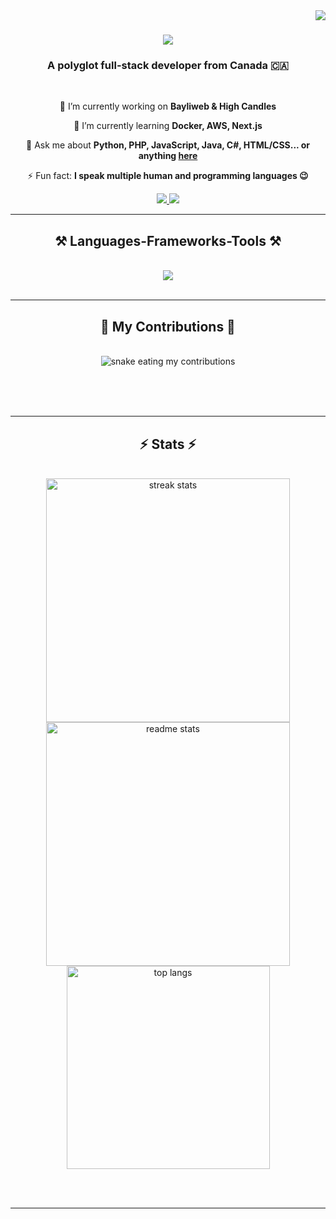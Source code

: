 <img align="right" src="https://visitor-badge.laobi.icu/badge?page_id=rasuldadashbayli.rasuldadashbayli" />

<h1 align="center">
    <img src="https://readme-typing-svg.herokuapp.com/?font=Righteous&size=35&center=true&vCenter=true&width=500&height=70&duration=4000&lines=Hi+There!+👋;+I'm+Rasul+Dadashbayli!;" />
</h1>

<h3 align="center">A polyglot full-stack developer from Canada 🇨🇦</h3>

<br/>

<div align="center">
 
 🔭 I’m currently working on **Bayliweb & High Candles**
 
 🌱 I’m currently learning **Docker, AWS, Next.js**

💬 Ask me about **Python, PHP, JavaScript, Java, C#, HTML/CSS... or anything [here](https://github.com/rasuldadashbayli/rasuldadashbayli/issues)**

⚡ Fun fact: **I speak multiple human and programming languages 😉**

 </div>
 
<div align="center"> 
  <a href="https://linkedin.com/in/rasuldadashbayli" target="_blank">
    <img src="https://img.shields.io/badge/LinkedIn-0077B5?style=for-the-badge&logo=linkedin&logoColor=white" target="_blank" />
  </a>
  <a href="https://highcandles.com" target="_blank">
     <img src="https://img.shields.io/badge/Portfolio-FF5722?style=for-the-badge&logo=todoist&logoColor=white" target="_blank" />
  </a>
</div>

 <hr/>
 
<h2 align="center">⚒️ Languages-Frameworks-Tools ⚒️</h2>
<br/>
<div align="center">
    <img src="https://skillicons.dev/icons?i=html,css,javascript,php,python,java,cs,nodejs,express,mysql,mongodb,react,nextjs,tailwind,bootstrap,git,github,vscode,figma" />
</div>

<br/>
<hr/>

<div align="center">
  <h2>🐍 My Contributions 🐍</h2>
  <br>
  <img alt="snake eating my contributions" src="https://raw.githubusercontent.com/rasuldadashbayli/rasuldadashbayli/output/github-contribution-grid-snake.svg" />
  
  <br/><br/><br/>
</div>

<hr/>

<h2 align="center">⚡ Stats ⚡</h2>
<br>
<div align=center>
  <img width=390 src="https://github-readme-streak-stats-salesp07.vercel.app/?user=rasuldadashbayli&count_private=true&theme=react&border_radius=10" alt="streak stats"/>
  <img width=390 src="https://github-readme-stats-salesp07.vercel.app/api?username=rasuldadashbayli&count_private=true&show_icons=true&theme=react&rank_icon=github&border_radius=10" alt="readme stats" />
  <br/>
  <img width=325 align="center" src="https://github-readme-stats-salesp07.vercel.app/api/top-langs/?username=rasuldadashbayli&hide=HTML&langs_count=8&layout=compact&theme=react&border_radius=10&size_weight=0.5&count_weight=0.5&exclude_repo=github-readme-stats" alt="top langs" />
</div>

<br/><br/>

<hr/>

<br/>

<div align="center">
</div>
